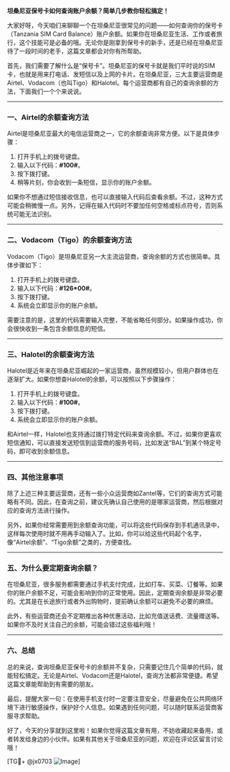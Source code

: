 **坦桑尼亚保号卡如何查询账户余额？简单几步教你轻松搞定！**

大家好呀，今天咱们来聊聊一个在坦桑尼亚很常见的问题——如何查询你的保号卡（Tanzania SIM Card Balance）账户余额。如果你在坦桑尼亚生活、工作或者旅行，这个技能可是必备的哦。无论你是刚拿到保号卡的新手，还是已经在坦桑尼亚待了一段时间的老手，这篇文章都会对你有所帮助。

首先，我们需要了解什么是“保号卡”。坦桑尼亚的保号卡就是我们平时说的SIM卡，也就是用来打电话、发短信以及上网的卡片。在坦桑尼亚，三大主要运营商是Airtel、Vodacom（也叫Tigo）和Halotel。每个运营商都有自己的查询余额的方法，下面我们一个个来说说。

---

### **一、Airtel的余额查询方法**

Airtel是坦桑尼亚最大的电信运营商之一，它的余额查询非常方便。以下是具体步骤：

1. 打开手机上的拨号键盘。
2. 输入以下代码：**#100#**。
3. 按下拨打键。
4. 稍等片刻，你会收到一条短信，显示你的账户余额。

如果你不想通过短信接收信息，也可以直接输入代码后查看余额。不过，这种方式可能会稍微慢一点。另外，记得在输入代码时不要加任何空格或标点符号，否则系统可能无法识别。

---

### **二、Vodacom（Tigo）的余额查询方法**

Vodacom（Tigo）是坦桑尼亚另一大主流运营商，查询余额的方式也很简单。具体步骤如下：

1. 打开手机上的拨号键盘。
2. 输入以下代码：**#126*00#**。
3. 按下拨打键。
4. 系统会立即显示你的账户余额。

需要注意的是，这里的代码需要输入完整，不能省略任何部分。如果操作成功，你会很快收到一条包含余额信息的短信。

---

### **三、Halotel的余额查询方法**

Halotel是近年来在坦桑尼亚崛起的一家运营商，虽然规模较小，但用户群体也在逐渐扩大。如果你想查Halotel的余额，可以按照以下步骤操作：

1. 打开手机上的拨号键盘。
2. 输入以下代码：**#100#**。
3. 按下拨打键。
4. 系统会立即显示你的账户余额。

和Airtel一样，Halotel也支持通过拨打特定代码来查询余额。不过，如果你更喜欢短信通知，可以直接发送短信到运营商的服务号码，比如发送“BAL”到某个特定号码，即可收到余额信息。

---

### **四、其他注意事项**

除了上述三种主要运营商，还有一些小众运营商如Zantel等，它们的查询方式可能略有不同。因此，在查询之前，建议先确认自己使用的是哪家运营商，然后根据对应的查询方法进行操作。

另外，如果你经常需要用到余额查询功能，可以将这些代码保存到手机通讯录中，这样每次使用时就不用再手动输入了。比如，你可以给这些代码起个名字，像“Airtel余额”、“Tigo余额”之类的，方便查找。

---

### **五、为什么要定期查询余额？**

在坦桑尼亚，很多服务都需要通过手机支付完成，比如打车、买菜、订餐等。如果你的账户余额不足，可能会影响到你的正常使用。因此，定期查询余额是非常必要的。尤其是在长途旅行或者外出购物时，提前确认余额可以避免不必要的麻烦。

此外，有些运营商还会不定期推出各种优惠活动，比如充值送话费、流量赠送等。如果你不及时关注自己的余额，可能会错过这些福利哦！

---

### **六、总结**

总的来说，查询坦桑尼亚保号卡的余额并不复杂，只需要记住几个简单的代码，就能轻松搞定。无论是Airtel、Vodacom还是Halotel，查询方法都非常便捷。希望这篇文章能帮助到有需要的朋友。

最后，提醒大家一句：在使用手机支付时一定要注意安全，尽量避免在公共网络环境下进行敏感操作，保护好个人信息。如果遇到任何问题，可以随时联系运营商客服寻求帮助。

好了，今天的分享就到这里啦！如果你觉得这篇文章有用，不妨收藏起来备用，或者转发给身边的小伙伴。如果有其他关于坦桑尼亚的问题，欢迎在评论区留言讨论哦！

[TG💪+ @jx0703 ![Image](https://github.com/user-attachments/assets/dbca1d08-cadb-493c-b0ec-ad6f7a83f270)]